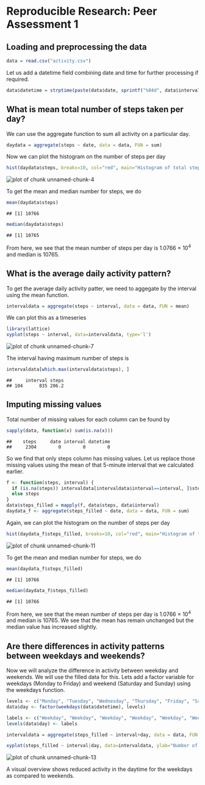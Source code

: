 # Reproducible Research: Peer Assessment 1


## Loading and preprocessing the data

```r
data = read.csv("activity.csv")
```
Let us add a datetime field combining date and time for further processing if required.

```r
data$datetime = strptime(paste(data$date, sprintf("%04d", data$interval)), format="%Y-%m-%d %H%M")
```

## What is mean total number of steps taken per day?

We can use the aggregate function to sum all activity on a particular day.

```r
daydata = aggregate(steps ~ date, data = data, FUN = sum)
```
Now we can plot the histogram on the number of steps per day

```r
hist(daydata$steps, breaks=10, col="red", main="Histogram of total steps per day", xlab="Total steps per day")
```

![plot of chunk unnamed-chunk-4](figure/unnamed-chunk-4.png) 

To get the mean and median number for steps, we do

```r
mean(daydata$steps)
```

```
## [1] 10766
```

```r
median(daydata$steps)
```

```
## [1] 10765
```
From here, we see that the mean number of steps per day is 1.0766 &times; 10<sup>4</sup> and median is 10765.

## What is the average daily activity pattern?

To get the average daily activity patter, we need to aggegate by the interval using the mean function.

```r
intervaldata = aggregate(steps ~ interval, data = data, FUN = mean)
```
We can plot this as a timeseries

```r
library(lattice)
xyplot(steps ~ interval, data=intervaldata, type='l')
```

![plot of chunk unnamed-chunk-7](figure/unnamed-chunk-7.png) 

The interval having maximum number of steps is 

```r
intervaldata[which.max(intervaldata$steps), ]
```

```
##     interval steps
## 104      835 206.2
```

## Imputing missing values
Total number of missing values for each column can be found by

```r
sapply(data, function(x) sum(is.na(x)))
```

```
##    steps     date interval datetime 
##     2304        0        0        0
```
So we find that only steps column has missing values. Let us replace those missing values using the mean of that 5-minute interval that we calculated earlier.

```r
f <- function(steps, interval) {
  if (is.na(steps)) intervaldata[intervaldata$interval==interval, ]$steps
  else steps
}
data$steps_filled = mapply(f, data$steps, data$interval)
daydata_f <- aggregate(steps_filled ~ date, data = data, FUN = sum)
```
Again, we can plot the histogram on the number of steps per day

```r
hist(daydata_f$steps_filled, breaks=10, col="red", main="Histogram of total steps per day", xlab="Total steps per day")
```

![plot of chunk unnamed-chunk-11](figure/unnamed-chunk-11.png) 

To get the mean and median number for steps, we do

```r
mean(daydata_f$steps_filled)
```

```
## [1] 10766
```

```r
median(daydata_f$steps_filled)
```

```
## [1] 10766
```
From here, we see that the mean number of steps per day is 1.0766 &times; 10<sup>4</sup> and median is 10765. We see that the mean has remain unchanged but the median value has increased slightly. 

## Are there differences in activity patterns between weekdays and weekends?
Now we will analyze the difference in activity between weekday and weekends. We will use the filled data for this. Lets add a factor variable for weekdays (Monday to Friday) and weekend (Saturday and Sunday) using the weekdays function.

```r
levels <- c("Monday", "Tuesday", "Wednesday", "Thursday", "Friday", "Saturday", "Sunday")
data$day <- factor(weekdays(data$datetime), levels)

labels <- c("Weekday", "Weekday", "Weekday", "Weekday", "Weekday", "Weekend", "Weekend")
levels(data$day) <- labels

intervaldata = aggregate(steps_filled ~ interval+day, data = data, FUN = mean)

xyplot(steps_filled ~ interval|day, data=intervaldata, ylab="Number of steps", type='l', layout=c(1,2))
```

![plot of chunk unnamed-chunk-13](figure/unnamed-chunk-13.png) 

A visual overview shows reduced activity in the daytime for the weekdays as compared to weekends.
